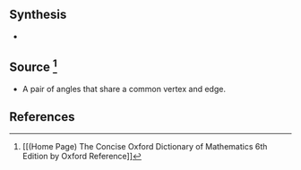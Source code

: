 ## Synthesis
- 
## Source [^1]
- A pair of angles that share a common vertex and edge.
## References

[^1]: [[(Home Page) The Concise Oxford Dictionary of Mathematics 6th Edition by Oxford Reference]]